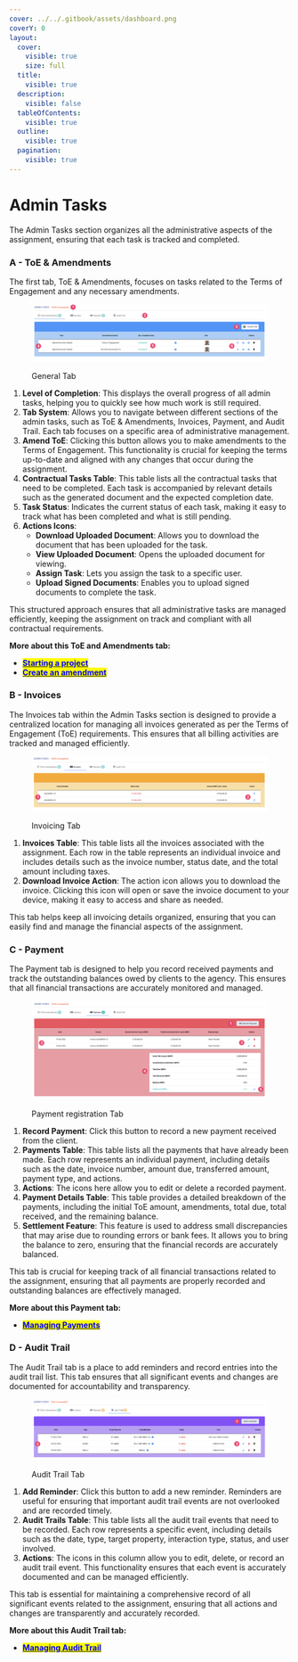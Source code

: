 ```yaml
---
cover: ../../.gitbook/assets/dashboard.png
coverY: 0
layout:
  cover:
    visible: true
    size: full
  title:
    visible: true
  description:
    visible: false
  tableOfContents:
    visible: true
  outline:
    visible: true
  pagination:
    visible: true
---
```


# Admin Tasks

The Admin Tasks section organizes all the administrative aspects of the assignment, ensuring that each task is tracked and completed.&#x20;

### A - ToE & Amendments

The first tab, ToE & Amendments, focuses on tasks related to the Terms of Engagement and any necessary amendments.

<figure><img src="../../.gitbook/assets/CleanShot 2024-05-27 at 08.28.18@2x.png" alt=""><figcaption><p>General Tab</p></figcaption></figure>

1. **Level of Completion**: This displays the overall progress of all admin tasks, helping you to quickly see how much work is still required.
2. **Tab System**: Allows you to navigate between different sections of the admin tasks, such as ToE & Amendments, Invoices, Payment, and Audit Trail. Each tab focuses on a specific area of administrative management.
3. **Amend ToE**: Clicking this button allows you to make amendments to the Terms of Engagement. This functionality is crucial for keeping the terms up-to-date and aligned with any changes that occur during the assignment.
4. **Contractual Tasks Table**: This table lists all the contractual tasks that need to be completed. Each task is accompanied by relevant details such as the generated document and the expected completion date.
5. **Task Status**: Indicates the current status of each task, making it easy to track what has been completed and what is still pending.
6. **Actions Icons**:
   * **Download Uploaded Document**: Allows you to download the document that has been uploaded for the task.
   * **View Uploaded Document**: Opens the uploaded document for viewing.
   * **Assign Task**: Lets you assign the task to a specific user.
   * **Upload Signed Documents**: Enables you to upload signed documents to complete the task.

This structured approach ensures that all administrative tasks are managed efficiently, keeping the assignment on track and compliant with all contractual requirements.

**More about this ToE and Amendments tab:**

* [<mark style="color:blue;">**Starting a project**</mark>](../management/starting-a-project.md)
* [<mark style="color:blue;">**Create an amendment**</mark>](../management/amendments.md)

### B - Invoices

The Invoices tab within the Admin Tasks section is designed to provide a centralized location for managing all invoices generated as per the Terms of Engagement (ToE) requirements. This ensures that all billing activities are tracked and managed efficiently.

<figure><img src="../../.gitbook/assets/CleanShot 2024-05-27 at 08.39.56@2x.png" alt=""><figcaption><p>Invoicing Tab</p></figcaption></figure>

1. **Invoices Table**: This table lists all the invoices associated with the assignment. Each row in the table represents an individual invoice and includes details such as the invoice number, status date, and the total amount including taxes.
2. **Download Invoice Action**: The action icon allows you to download the invoice. Clicking this icon will open or save the invoice document to your device, making it easy to access and share as needed.

This tab helps keep all invoicing details organized, ensuring that you can easily find and manage the financial aspects of the assignment.

### C - Payment

The Payment tab is designed to help you record received payments and track the outstanding balances owed by clients to the agency. This ensures that all financial transactions are accurately monitored and managed.

<figure><img src="../../.gitbook/assets/CleanShot 2024-05-27 at 08.43.21@2x.png" alt=""><figcaption><p>Payment registration Tab</p></figcaption></figure>

1. **Record Payment**: Click this button to record a new payment received from the client.
2. **Payments Table**: This table lists all the payments that have already been made. Each row represents an individual payment, including details such as the date, invoice number, amount due, transferred amount, payment type, and actions.
3. **Actions**: The icons here allow you to edit or delete a recorded payment.
4. **Payment Details Table**: This table provides a detailed breakdown of the payments, including the initial ToE amount, amendments, total due, total received, and the remaining balance.
5. **Settlement Feature**: This feature is used to address small discrepancies that may arise due to rounding errors or bank fees. It allows you to bring the balance to zero, ensuring that the financial records are accurately balanced.

This tab is crucial for keeping track of all financial transactions related to the assignment, ensuring that all payments are properly recorded and outstanding balances are effectively managed.

**More about this Payment tab:**

* [<mark style="color:blue;">**Managing Payments**</mark>](../management/managing-payments.md)

### D - Audit Trail

The Audit Trail tab is a place to add reminders and record entries into the audit trail list. This tab ensures that all significant events and changes are documented for accountability and transparency.

<figure><img src="../../.gitbook/assets/CleanShot 2024-05-27 at 08.52.40@2x (1).png" alt=""><figcaption><p>Audit Trail Tab</p></figcaption></figure>

1. **Add Reminder**: Click this button to add a new reminder. Reminders are useful for ensuring that important audit trail events are not overlooked and are recorded timely.
2. **Audit Trails Table**: This table lists all the audit trail events that need to be recorded. Each row represents a specific event, including details such as the date, type, target property, interaction type, status, and user involved.
3. **Actions**: The icons in this column allow you to edit, delete, or record an audit trail event. This functionality ensures that each event is accurately documented and can be managed efficiently.

This tab is essential for maintaining a comprehensive record of all significant events related to the assignment, ensuring that all actions and changes are transparently and accurately recorded.

**More about this Audit Trail tab:**

* [<mark style="color:blue;">**Managing Audit Trail**</mark>](../management/audit-trail/)
